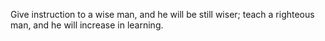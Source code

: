 Give instruction to a wise man, and he will be still wiser; teach a righteous man, and he will increase in learning.
